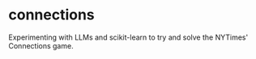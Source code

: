 # connections

Experimenting with LLMs and scikit-learn to try and solve the NYTimes' Connections game.

